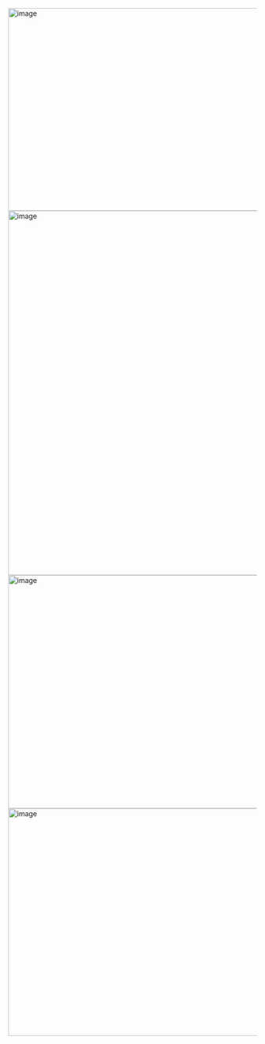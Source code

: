 <img width="832" height="410" alt="image" src="https://github.com/user-attachments/assets/2e0382c9-aa56-413e-8dde-161cf705beed" />
<img width="832" height="737" alt="image" src="https://github.com/user-attachments/assets/43689a36-f3d8-4f1a-b295-fca3196a246d" />
<img width="832" height="472" alt="image" src="https://github.com/user-attachments/assets/d1153281-c80d-4057-a7dd-1d90b35660fd" />
<img width="832" height="460" alt="image" src="https://github.com/user-attachments/assets/63ab0d2c-5c15-4531-87a6-9b7ddba0147b" />

